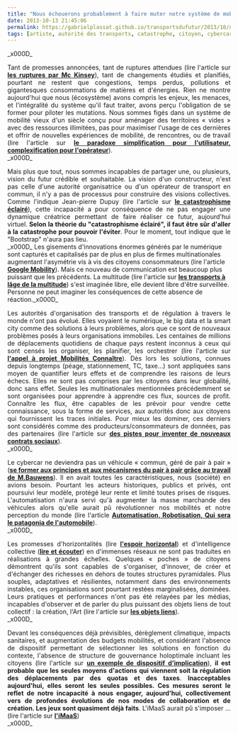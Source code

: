 ```yaml
---
title: "Nous échouerons probablement à faire muter notre système de mobilité"
date: 2013-10-13 21:45:06
permalink: https://gabrielplassat.github.io/transportsdufutur/2013/10/nous-echouerons-probablement-a-faire-muter-notre-systeme-de-mobilite.html
tags: [artiste, autorité des transports, catastrophe, citoyen, cybercar, cygne noir, holoptisme, innovation, intelligence collective, multimodes, pensée complexe, Service de mobilité, surveillance]
---
```


<p style="margin-bottom: 0cm; text-align: justify;"></p>_x000D_
<p style="margin-bottom: 0cm; text-align: justify;">Tant de promesses annoncées, tant de ruptures attendues (lire l'article sur <a href="https://gabrielplassat.github.io/transportsdufutur/2013/07/les-technologies-en-rupture-dapres-mc-kinsey.html" target="_blank"><strong>les ruptures par Mc Kinsey</strong></a>), tant de changements étudiés et planifiés, pourtant ne restent que congestions, temps perdus, pollutions et gigantesques consommations de matières et d'énergies. Rien ne montre aujourd'hui que nous (écosystème) avons compris les enjeux, les menaces, et l'intégralité du système qu'il faut traiter, avons perçu l'obligation de se former pour piloter les mutations. Nous sommes figés dans un système de mobilité vieux d'un siècle conçu pour aménager des territoires « vides » avec des ressources illimitées, pas pour maximiser l'usage de ces dernières et offrir de nouvelles expériences de mobilité, de rencontres, ou de travail (lire l'article sur <a href="https://gabrielplassat.github.io/transportsdufutur/2013/06/bollore-implante-autolib-a-lyon-et-a-bordeaux-mobizen-etada-sassocient-pour-marier-location-et-autopartage-blablacar.html" target="_blank"><strong>le paradoxe simplification pour l'utilisateur, complexification pour l'opérateur</strong></a>).</p>_x000D_
<p style="margin-bottom: 0cm; text-align: justify;">Mais plus que tout, nous sommes incapables de partager une, ou plusieurs, vision du futur crédible et souhaitable. La vision d'un constructeur, n'est pas celle d'une autorité organisatrice ou d'un opérateur de transport en commun, il n'y a pas de processus pour construire des visions collectives. Comme l'indique Jean-pierre Dupuy (lire l'article sur <a href="https://gabrielplassat.github.io/transportsdufutur/2011/06/mobilites-et-catastrophisme-eclaire.html" target="_blank"><strong>le catastrophisme éclairé</strong></a>), cette incapacité a pour conséquence de ne pas engager une dynamique créatrice permettant de faire réaliser ce futur, aujourd'hui virtuel.<strong> Selon la théorie du "catastrophisme éclairé", il faut être sûr d'aller à la catastrophe pour pouvoir l'éviter</strong>. Pour le moment, tout indique que le "Bootstrap" n'aura pas lieu.</p>_x000D_
<!--more--> Les gisements d'innovations énormes générés par le numérique sont capturés et capitalisés par de plus en plus de firmes multinationales augmentant l'asymétrie vis à vis des citoyens consommateurs (lire l'article <a href="https://gabrielplassat.github.io/transportsdufutur/2013/08/google-mobility-in-the-race-to-get-you-around-cities-with-a-smartphone-and-a-credit-card-.html" target="_blank"><strong>Google Mobility</strong></a>). Mais ce nouveau de communication est beaucoup plus puissant que les précédents. La multitude (lire l'article sur <a href="https://gabrielplassat.github.io/transportsdufutur/2013/02/les-transports-a-lage-de-la-multitude.html" target="_blank"><strong>les transports à lâge de la multitude</strong></a>) s'est imaginée libre, elle devient libre d'être surveillée. Personne ne peut imaginer les conséquences de cette absence de réaction._x000D_
<p style="margin-bottom: 0cm; text-align: justify;">Les autorités d'organisation des transports et de régulation à travers le monde n'ont pas évolué. Elles voyaient le numérique, le big data et la smart city comme des solutions à leurs problèmes, alors que ce sont de nouveaux problèmes posés à leurs organisations immobiles. Les centaines de millions de déplacements quotidiens de chaque pays restent inconnus à ceux qui sont censés les organiser, les planifier, les orchestrer (lire l'article sur <a href="https://gabrielplassat.github.io/transportsdufutur/2013/06/appel-a-projet-mobilites-2013-connaitre-pour-mieux-agir.html" target="_blank"><strong>l'appel à projet Mobilités Connaître</strong></a>). Dès lors les solutions, connues depuis longtemps (péage, stationnement, TC, taxe...) sont appliquées sans moyen de quantifier leurs effets et de comprendre les raisons de leurs échecs. Elles ne sont pas comprises par les citoyens dans leur globalité, donc sans effet. Seules les multinationales mentionnées précédemment se sont organisées pour apprendre à apprendre ces flux, sources de profit. Connaître les flux, être capables de les prévoir pour vendre cette connaissance, sous la forme de services, aux autorités donc aux citoyens qui fournissent les traces initiales. Pour mieux les dominer, ces derniers sont considérés comme des producteurs/consommateurs de données, pas des partenaires (lire l'article sur <a href="https://gabrielplassat.github.io/transportsdufutur/2013/05/inventons-de-nouveaux-contrats-sociaux-entre-les-citoyens-et-la-collectivite-pour-exploiter-nos-53-s.html" target="_blank"><strong>des pistes pour inventer de nouveaux contrats sociaux</strong></a>).</p>_x000D_
<p style="margin-bottom: 0cm; text-align: justify;">Le cybercar ne deviendra pas un véhicule « commun, géré de pair à pair » (<a href="http://p2pfoundation.net/Category:Frenc" target="_blank"><strong>se former aux principes et aux mécanismes du pair à pair grâce au travail de M.Bauwens</strong></a>). Il en avait toutes les caractéristiques, nous (société) en avions besoin. Pourtant les acteurs historiques, publics et privés, ont poursuivi leur modèle, protégé leur rente et limité toutes prises de risques. L'automatisation n'aura servi qu'à augmenter la masse marchande des véhicules alors qu'elle aurait pû révolutionner nos mobilités et notre perception du monde (lire l'article <a href="https://gabrielplassat.github.io/transportsdufutur/2013/09/nissan-et-daimler-sengagent-a-commercialiser-des-voitures-autonomes-en-2020-risques-et-opportunites.html" target="_blank"><strong>Automatisation, Robotisation, Qui sera le patagonia de l'automobile</strong></a>).</p>_x000D_
<p style="margin-bottom: 0cm; text-align: justify;">Les promesses d'horizontalités (lire <a href="http://t.co/WwERdnQ96B" target="_blank"><strong>l'espoir horizontal</strong></a>) et d'intelligence collective (<a href="https://gabrielplassat.github.io/transportsdufutur/2012/11/interview-de-jfnoubel-chercheur-au-collective-intelligence-research-institute.html" target="_blank"><strong>lire et écouter</strong></a>) en d'immenses réseaux ne sont pas traduites en réalisations à grandes échelles. Quelques « poches » de citoyens démontrent qu'ils sont capables de s'organiser, d'innover, de créer et d'échanger des richesses en dehors de toutes structures pyramidales. Plus souples, adaptatives et résilientes, notamment dans des environnements instables, ces organisations sont pourtant restées marginalisées, dominées. Leurs pratiques et performances n'ont pas été relayées par les médias, incapables d'observer et de parler du plus puissant des objets liens de tout collectif : la création, l'Art (lire l'article sur <a href="https://gabrielplassat.github.io/transportsdufutur/2013/09/quel-est-lobjet-lien-de-votre-projet-la-peur-la-proie-ou-lart-.html" target="_blank"><strong>les objets liens</strong></a>).</p>_x000D_
<p style="margin-bottom: 0cm; text-align: justify;">Devant les conséquences déjà prévisibles, dérèglement climatique, impacts sanitaires, et augmentation des budgets mobilités, et considérant l'absence de dispositif permettant de sélectionner les solutions en fonction du contexte, l'absence de structure de gouvernance holoptimale incluant les citoyens (lire l'article sur <a href="https://gabrielplassat.github.io/transportsdufutur/2013/04/votre-reputation-numerique-sera-votre-monnaie-et-la-base-de-votre-implication-altruiste.html" target="_blank"><strong>un exemple de dispositif d'implication</strong></a>), <strong>il est probable que les seules moyens d'actions qui viennent soit la régulation des déplacements par des quotas et des taxes</strong>. <strong>Inacceptables aujourd'hui, elles seront les seules possibles. Ces mesures seront le reflet de notre incapacité à nous engager, aujourd'hui, collectivement vers de profondes évolutions de nos modes de collaboration et de création. Les jeux sont quasiment déjà faits</strong>. L'iMaaS aurait pû s'imposer … (lire l'article sur <a href="https://gabrielplassat.github.io/transportsdufutur/2013/07/et-si-les-jeux-etaient-deja-faits.html" target="_blank"><strong>l'iMaaS</strong></a>)</p>_x000D_
<p style="text-align: justify;"></p>
